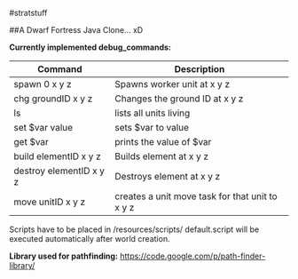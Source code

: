 #stratstuff

##A Dwarf Fortress Java Clone... xD


**Currently implemented debug_commands:**

| Command | Description |
| ------------- | ------------- |
| spawn 0 x y z  | Spawns worker unit at x y z |
| chg groundID x y z | Changes the ground ID at x y z |
| ls | lists all units living |
| set $var value  | sets $var to value |
| get $var  | prints the value of $var |
| build elementID x y z | Builds element at x y z |
| destroy elementID x y z | Destroys element at x y z |
| move unitID x y z | creates a unit move task for that unit to x y z |



Scripts have to be placed in /resources/scripts/
default.script will be executed automatically after world creation.



**Library used for pathfinding:**
https://code.google.com/p/path-finder-library/


